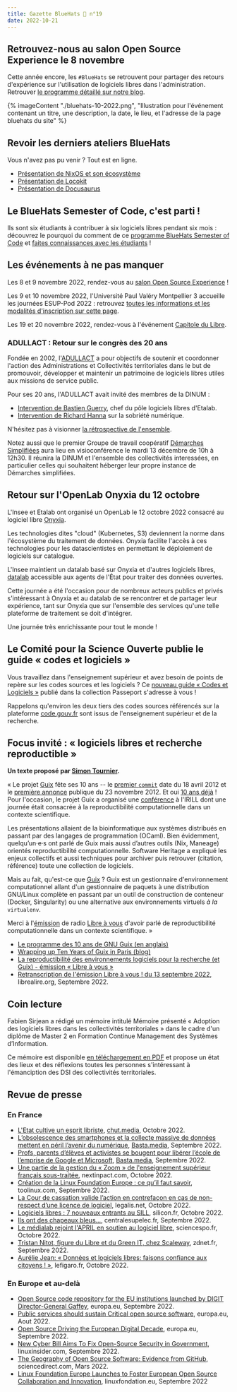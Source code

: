 ```yaml
---
title: Gazette BlueHats 🧢 n°19
date: 2022-10-21
---
```


## Retrouvez-nous au salon Open Source Experience le 8 novembre

Cette année encore, les `#BlueHats` se retrouvent pour partager des retours d'expérience sur l'utilisation de logiciels libres dans l'administration.  Retrouver [le programme détaillé sur notre blog](/fr/blog/annonce-programme-journee-bluehats-2022/).

{% imageContent "./bluehats-10-2022.png", "Illustration pour l'événement contenant un titre, une description, la date, le lieu, et l'adresse de la page bluehats du site" %}

## Revoir les derniers ateliers BlueHats

Vous n'avez pas pu venir ?  Tout est en ligne.

- [Présentation de NixOS et son écosystème](/fr/bluehats/nixos/)
- [Présentation de Locokit](/fr/bluehats/locokit/)
- [Présentation de Docusaurus](/fr/bluehats/docusaurus/)

## Le BlueHats Semester of Code, c'est parti !

Ils sont six étudiants à contribuer à six logiciels libres pendant six mois : découvrez le pourquoi du comment de ce [programme BlueHats Semester of Code](/fr/blog/presentation-promotion-bluehats-2022/) et [faites connaissances avec les étudiants](/fr/bluehats/bsoc-promotion-2022/) !

## Les événements à ne pas manquer

Les 8 et 9 novembre 2022, rendez-vous au [salon Open Source Experience](https://www.opensource-experience.com/) !

Les 9 et 10 novembre 2022, l'Université Paul Valéry Montpellier 3 accueille les journées ESUP-Pod 2022 : retrouvez [toutes les informations et les modalités d'inscription sur cette page](https://www.esup-portail.org/wiki/x/AwD0RQ).

Les 19 et 20 novembre 2022, rendez-vous à l'événement [Capitole du Libre](https://capitoledulibre.org).

### ADULLACT : Retour sur le congrès des 20 ans

Fondée en 2002, l'[ADULLACT](https://adullact.org/) a pour objectifs de soutenir et coordonner l'action des Administrations et Collectivités territoriales dans le but de promouvoir, développer et maintenir un patrimoine de logiciels libres utiles aux missions de service public.

Pour ses 20 ans, l'ADULLACT avait invité des membres de la DINUM :

- [Intervention de Bastien Guerry](https://www.youtube.com/watch?v=xMrHTOBCpSY&list=PL-uqfnogiOcXN4AG0MdOSRGJNz_vAf1hI&index=5), chef du pôle logiciels libres d'Etalab.
- [Intervention de Richard Hanna](https://www.youtube.com/watch?v=ljkizjCT9rk&list=PL-uqfnogiOcXN4AG0MdOSRGJNz_vAf1hI&index=2) sur la sobriété numérique.

N'hésitez pas à visionner [la rétrospective de l'ensemble](https://www.youtube.com/watch?v=y1-6hsaqQ3E&list=PL-uqfnogiOcXN4AG0MdOSRGJNz_vAf1hI&index=18).

Notez aussi que le premier Groupe de travail coopératif [Démarches Simplifiées](https://www.demarches-simplifiees.fr/) aura lieu en visioconférence le mardi 13 décembre de 10h à 12h30.  Il réunira la DINUM et l'ensemble des collectivités interessées, en particulier celles qui souhaitent héberger leur propre instance de Démarches simplifiées.

## Retour sur l'OpenLab Onyxia du 12 octobre

L'Insee et Etalab ont organisé un OpenLab le 12 octobre 2022 consacré au logiciel libre [Onyxia](https://onyxia.sh).

Les technologies dites "cloud" (Kubernetes, S3) deviennent la norme dans l'écosystème du traitement de données.  Onyxia facilite l'accès à ces technologies pour les datascientistes en permettant le déploiement de logiciels sur catalogue.

L'Insee maintient un datalab basé sur Onyxia et d'autres logiciels libres, [datalab](https://datalab.sspcloud.fr) accessible aux agents de l'État pour traiter des données ouvertes.

Cette journée a été l'occasion pour de nombreux acteurs publics et privés s'intéressant à Onyxia et au datalab de se rencontrer et de partager leur expérience, tant sur Onyxia que sur l'ensemble des services qu'une telle plateforme de traitement se doit d'intégrer.

Une journée très enrichissante pour tout le monde !

## Le Comité pour la Science Ouverte publie le guide « codes et logiciels »

Vous travaillez dans l'enseignement supérieur et avez besoin de points de repère sur les codes sources et les logiciels ?  Ce [nouveau guide « Codes et Logiciels »](https://www.ouvrirlascience.fr/science-ouverte-codes-et-logiciels/) publié dans la collection Passeport s'adresse à vous !

Rappelons qu'environ les deux tiers des codes sources référencés sur la plateforme [code.gouv.fr](https://code.gouv.fr/sources) sont issus de l'enseignement supérieur et de la recherche.

## Focus invité : « logiciels libres et recherche reproductible »

**Un texte proposé par [Simon Tournier](https://simon.tournier.info/).**

« Le projet [Guix](https://guix.gnu.org) fête ses 10 ans -- le [premier `commit`](https://archive.softwareheritage.org/browse/revision/207cba8114d354737b231e510d6110ea2a42e07b/) date du 18 avril 2012 et le [première annonce](https://lists.gnu.org/archive/html/gnu-system-discuss/2012-11/msg00000.html) publique du 23 novembre 2012.   Et oui [10 ans déjà](https://guix.gnu.org/en/blog/2022/10-years-of-stories-behind-guix/) !  Pour l'occasion, le projet Guix a organisé une [conférence](https://10years.guix.gnu.org/program/) à l'IRILL dont une journée était consacrée à la reproductibilité computationnelle dans un contexte scientifique.

Les présentations allaient de la bioinformatique aux systèmes distribués en passant par des langages de  programmation (OCaml).  Bien évidemment, quelqu’un·e·s ont parlé de Guix mais aussi d’autres outils (Nix, Maneage) orientés reproductibilité computationnelle.  Software Heritage a expliqué les enjeux collectifs et aussi techniques pour archiver puis retrouver (citation, référence) toute une collection de logiciels.

Mais au fait, qu'est-ce que [Guix](https://hpc.guix.info) ?  Guix est un gestionnaire d'environnement computationnel allant d'un gestionnaire de paquets à une distribution GNU/Linux complète en passant par un outil de construction de conteneur (Docker, Singularity) ou une alternative aux environnements virtuels _à la_ `virtualenv`.

Merci à l'[émission](https://www.libreavous.org/151-la-reproductibilite-des-environnements-logiciels-pour-la-recherche-et-guix) de radio [Libre à vous](https://www.libreavous.org/) d'avoir parlé de reproductibilité computationnelle dans un contexte scientifique. »

- [Le programme des 10 ans de GNU Guix (en anglais)](https://10years.guix.gnu.org/program/)
- [Wrapping up Ten Years of Guix in Paris (blog)](https://guix.gnu.org/en/blog/2022/wrapping-up-ten-years-of-guix-in-paris/)
- [La reproductibilité des environnements logiciels pour la recherche (et Guix) - émission « Libre à vous »](https://www.libreavous.org/151-la-reproductibilite-des-environnements-logiciels-pour-la-recherche-et-guix)
- [Retranscription de l'émission Libre à vous ! du 13 septembre 2022](https://www.librealire.org/emission-libre-a-vous-diffusee-mardi-13-septembre-2022-sur-radio-cause-commune), librealire.org, Septembre 2022.

## Coin lecture

Fabien Sirjean a rédigé un mémoire intitulé Mémoire présenté « Adoption des logiciels libres dans les collectivités territoriales » dans le cadre d'un diplôme de Master 2 en Formation Continue Management des Systèmes d’Information.

Ce mémoire est disponible [en téléchargement en PDF](https://sirjean.fr/pub/2022-memoire-sirjean-adoption-libre-colter.pdf) et propose un état des lieux et des réflexions toutes les personnes s'intéressant à l'émanciption des DSI des collectivités territoriales.

## Revue de presse

### En France

- [L'Etat cultive un esprit libriste](https://chut.media/tech/letat-cultive-un-esprit-libriste/), [chut.media](https://chut.media/), Octobre 2022.
- [L’obsolescence des smartphones et la collecte massive de données mettent en péril l’avenir du numérique](https://basta.media/l-obsolescence-des-smartphones-et-la-collecte-massive-de-donnees-impact-ecologique-du-numerique), [Basta.media](https://basta.media/), Septembre 2022.
- [Profs, parents d’élèves et activistes se bougent pour libérer l’école de l’emprise de Google et Microsoft](https://basta.media/profs-parents-d-eleves-et-activistes-se-bougent-pour-liberer-l-ecole-des-Gafam), [Basta.media](https://basta.media/), Septembre 2022.
- [Une partie de la gestion du « Zoom » de l'enseignement supérieur français sous-traitée](https://www.nextinpact.com/article/70129/une-partie-gestion-zoom-enseignement-superieur-francais-sous-traitee), nextinpact.com, Octobre 2022.
- [Création de la Linux Foundation Europe : ce qu’il faut savoir](https://www.toolinux.com/?linux-foundation-europe), toolinux.com, Septembre 2022.
- [La Cour de cassation valide l’action en contrefaçon en cas de non-respect d’une licence de logiciel](https://www.legalis.net/actualite/la-cour-de-cassation-valide-laction-en-contrefacon-en-cas-de-non-respect-dune-licence-de-logiciel/), legalis.net, Octobre 2022.
- [Logiciels libres : 7 nouveaux entrants au SILL](https://www.silicon.fr/logiciels-libres-7-nouveaux-entrants-au-sill-449180.html), silicon.fr, Octobre 2022.
- [Ils ont des chapeaux bleus...](https://www.centralesupelec.fr/fr/ils-ont-des-chapeaux-bleus), centralesupelec.fr, Septembre 2022.
- [Le médialab rejoint l'APRIL en soutien au logiciel libre](https://medialab.sciencespo.fr/actu/le-medialab-rejoint-lapril-en-soutien-au-logiciel-libre/), sciencespo.fr, Octobre 2022.
- [Tristan Nitot, figure du Libre et du Green IT, chez Scaleway](https://www.zdnet.fr/blogs/l-esprit-libre/tristan-nitot-figure-du-libre-et-du-green-it-chez-scaleway-39947000.htm), zdnet.fr, Septembre 2022.
- [Aurélie Jean: « Données et logiciels libres: faisons confiance aux citoyens ! »](https://www.lefigaro.fr/vox/societe/aurelie-jean-donnees-et-logiciels-libres-faisons-confiance-aux-citoyens-20221013), lefigaro.fr, Octobre 2022.

### En Europe et au-delà

- [Open Source code repository for the EU institutions launched by DIGIT Director-General Gaffey](https://joinup.ec.europa.eu/collection/open-source-observatory-osor/news/ecs-codeeuropaeu-launches), europa.eu, Septembre 2022.
- [Public services should sustain Critical open source software](https://joinup.ec.europa.eu/collection/fosseps/news/fosseps-critical-open-source-software-study-report), europa.eu, Aout 2022.
- [Open Source Driving the European Digital Decade](https://czech-presidency.consilium.europa.eu/en/events/open-source-driving-the-european-digital-decade/), europa.eu, Septembre 2022.
- [New Cyber Bill Aims To Fix Open-Source Security in Government](https://www.linuxinsider.com/story/new-cyber-bill-aims-to-fix-open-source-security-in-government-176676.html), linuxinsider.com, Septembre 2022.
- [The Geography of Open Source Software: Evidence from GitHub](https://www.sciencedirect.com/science/article/pii/S0040162522000105), sciencedirect.com, Mars 2022.
- [Linux Foundation Europe Launches to Foster European Open Source Collaboration and Innovation](https://linuxfoundation.eu/newsroom/lf-europe-launches?hsLang=en), linuxfondation.eu, Septembre 2022
